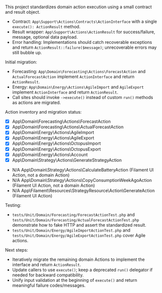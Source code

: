 # 

This project standardizes domain action execution using a small contract and result object.

- Contract: `App\Support\Actions\Contracts\ActionInterface` with a single `execute(): ActionResult` method.
- Result wrapper: `App\Support\Actions\ActionResult` for success/failure, message, optional data payload.
- Error handling: Implementations should catch recoverable exceptions and return `ActionResult::failure($message)`; unrecoverable errors may still bubble up.

Initial migration:
- Forecasting: `App\Domain\Forecasting\Actions\ForecastAction` and `ActualForecastAction` implement `ActionInterface` and return `ActionResult`.
- Energy: `App\Domain\Energy\Actions\AgileImport` and `AgileExport` implement `ActionInterface` and return `ActionResult`.
- Call sites should invoke `->execute()` instead of custom `run()` methods as actions are migrated.

Action inventory and migration status:
- [x] App\Domain\Forecasting\Actions\ForecastAction
- [x] App\Domain\Forecasting\Actions\ActualForecastAction
- [x] App\Domain\Energy\Actions\AgileImport
- [x] App\Domain\Energy\Actions\AgileExport
- [x] App\Domain\Energy\Actions\OctopusImport
- [x] App\Domain\Energy\Actions\OctopusExport
- [x] App\Domain\Energy\Actions\Account
- [x] App\Domain\Strategy\Actions\GenerateStrategyAction
- N/A App\Domain\Strategy\Actions\CalculateBatteryAction (Filament UI Action, not a domain Action)
- N/A App\Domain\Strategy\Actions\CopyConsumptionWeekAgoAction (Filament UI Action, not a domain Action)
- N/A App\Filament\Resources\StrategyResource\Action\GenerateAction (Filament UI Action)

Testing:
- `tests/Unit/Domain/Forecasting/ForecastActionTest.php` and `tests/Unit/Domain/Forecasting/ActualForecastActionTest.php` demonstrate how to fake HTTP and assert the standardized result.
- `tests/Unit/Domain/Energy/AgileImportActionTest.php` and `tests/Unit/Domain/Energy/AgileExportActionTest.php` cover Agile actions.

Next steps:
- Iteratively migrate the remaining domain Actions to implement the interface and return `ActionResult`.
- Update callers to use `execute()`; keep a deprecated `run()` delegator if needed for backward compatibility.
- Unify input validation at the beginning of `execute()` and return meaningful failure codes/messages.
